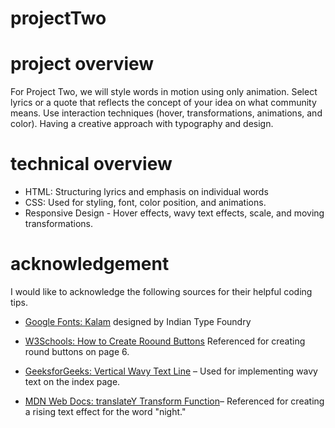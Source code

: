 # projectTwo


# project overview
For Project Two, we will style words in motion using only animation. Select lyrics or a quote that reflects the concept of your idea on what community means.
Use interaction techniques (hover, transformations, animations, and color). Having a creative approach with typography and design.


# technical overview
- HTML: Structuring lyrics and emphasis on individual words
- CSS: Used for styling, font, color position, and animations.
- Responsive Design - Hover effects, wavy text effects, scale, and moving transformations.

# acknowledgement
I would like to acknowledge the following sources for their helpful coding tips.

- [Google Fonts: Kalam](https://fonts.google.com/specimen/Kalam) designed by Indian Type Foundry

- [W3Schools: How to Create Roound Buttons](https://www.w3schools.com/howto/tryit.asp?filename=tryhow_css_round_buttons) Referenced for creating round buttons on page 6.

- [GeeksforGeeks: Vertical Wavy Text Line](https://www.geeksforgeeks.org/how-to-make-a-vertical-wavy-text-line-using-html-and-css/) – Used for implementing wavy text on the index page.

- [MDN Web Docs: translateY Transform Function](https://developer.mozilla.org/en-US/docs/Web/CSS/transform-function/translateY)– Referenced for creating a rising text effect for the word "night."





 
